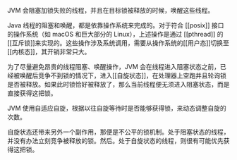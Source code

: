 JVM 会阻塞加锁失败的线程，并且在目标锁被释放的时候，唤醒这些线程。

Java 线程的阻塞和唤醒，都是依靠操作系统来完成的。对于符合 [[posix]] 接口的操作系统（如 macOS 和巨大部分的 Linux），上述操作是通过 [[pthread]] 的[[互斥锁]]来实现的。这些操作涉及系统调用，需要从操作系统的[[用户态]]切换至[[内核态]]，其开销非常只大。

为了尽量避免昂贵的线程阻塞、唤醒操作，JVM 会在线程进入阻塞状态之前，已经被唤醒后竞争不到锁的情况下，进入[[自旋状态]]，在处理器上空跑并且轮询锁是否被释放。如果此时锁恰好被释放了，那么当前线程便无须进入阻塞状态，而是直接获得这把锁。

JVM 使用自适应自旋，根据以往自旋等待时是否能够获得锁，来动态调整自旋的次数。

自旋状态还带来另外一个副作用，那便是不公平的锁机制。处于阻塞状态的线程，并没有办法立刻竞争被释放的锁。然后。处于自旋状态的线程，则很有可能优先获得这把锁。